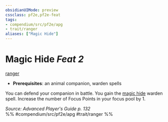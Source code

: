 ```yaml
---
obsidianUIMode: preview
cssclass: pf2e,pf2e-feat
tags:
- compendium/src/pf2e/apg
- trait/ranger
aliases: ["Magic Hide"]
---
```

# Magic Hide  *Feat 2*  
[ranger](../../Rules/traits/ranger.md)  

- **Prerequisites**: an animal companion, warden spells

You can defend your companion in battle. You gain the [magic hide](../spells/magic-hide-apg.md) warden spell. Increase the number of Focus Points in your focus pool by 1.

*Source: Advanced Player's Guide p. 132*  
%% #compendium/src/pf2e/apg #trait/ranger %%